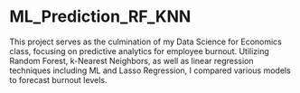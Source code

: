 # ML_Prediction_RF_KNN

This project serves as the culmination of my Data Science for Economics class, focusing on predictive analytics for employee burnout. Utilizing Random Forest, k-Nearest Neighbors, as well as linear regression techniques including ML and Lasso Regression, I compared various models to forecast burnout levels.


